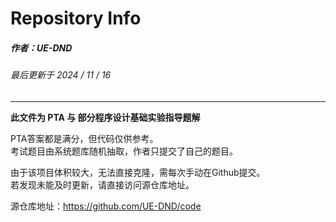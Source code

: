 # Repository Info

##### *作者：UE-DND*
###### 最后更新于 2024 / 11 / 16
---


**此文件为 PTA 与 部分程序设计基础实验指导题解**

PTA答案都是满分，但代码仅供参考。  
考试题目由系统题库随机抽取，作者只提交了自己的题目。  

由于该项目体积较大，无法直接克隆，需每次手动在Github提交。  
若发现未能及时更新，请直接访问源仓库地址。

源仓库地址：https://github.com/UE-DND/code
